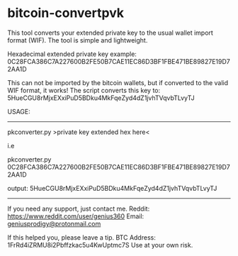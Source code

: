 # bitcoin-convertpvk
This tool converts your extended private key to the usual wallet import format (WIF).
The tool is simple and lightweight.

Hexadecimal extended private key example:
0C28FCA386C7A227600B2FE50B7CAE11EC86D3BF1FBE471BE89827E19D72AA1D

This can not be imported by the bitcoin wallets, but if converted to the valid WIF format, it works!
The script converts this key to:
5HueCGU8rMjxEXxiPuD5BDku4MkFqeZyd4dZ1jvhTVqvbTLvyTJ

USAGE:

---
pkconverter.py >private key extended hex here<

i.e

pkconverter.py 0C28FCA386C7A227600B2FE50B7CAE11EC86D3BF1FBE471BE89827E19D72AA1D

output: 5HueCGU8rMjxEXxiPuD5BDku4MkFqeZyd4dZ1jvhTVqvbTLvyTJ

---
If you need any support, just contact me. Reddit: https://www.reddit.com/user/genius360 Email: geniusprodigy@protonmail.com

If this helped you, please leave a tip. BTC Address: 1FrRd4iZRMU8i2Pbffzkac5u4KwUptmc7S
Use at your own risk.
